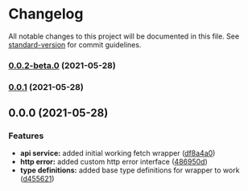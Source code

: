 # Changelog

All notable changes to this project will be documented in this file. See [standard-version](https://github.com/conventional-changelog/standard-version) for commit guidelines.

### [0.0.2-beta.0](https://github.com/j-dominguezp/fettuccine/compare/v0.0.1...v0.0.2-beta.0) (2021-05-28)

### [0.0.1](https://github.com/j-dominguezp/fettuccine/compare/v0.0.0...v0.0.1) (2021-05-28)

## 0.0.0 (2021-05-28)


### Features

* **api service:** added initial working fetch wrapper ([df8a4a0](https://github.com/j-dominguezp/fettuccine/commit/df8a4a0f4664f46b2f750105daf79c04292543a5))
* **http error:** added custom http error interface ([486950d](https://github.com/j-dominguezp/fettuccine/commit/486950d4f7f42aee175010d69df7e2063a48c3ed))
* **type definitions:** added base type definitions for wrapper to work ([d455621](https://github.com/j-dominguezp/fettuccine/commit/d4556213b19a904145873c2ee07c4f55457f30c2))
